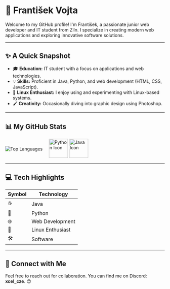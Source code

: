 # 👋 František Vojta

Welcome to my GitHub profile! I'm František, a passionate junior web developer and IT student from Zlín. I specialize in creating modern web applications and exploring innovative software solutions.

---

## ✨ A Quick Snapshot

- 🎓 **Education:** IT student with a focus on applications and web technologies.
- 💡 **Skills:** Proficient in Java, Python, and web development (HTML, CSS, JavaScript).
- 🐧 **Linux Enthusiast:** I enjoy using and experimenting with Linux-based systems.
- 🖌️ **Creativity:** Occasionally diving into graphic design using Photoshop.

---

## 📊 My GitHub Stats

<div style="display: flex; align-items: center; gap: 20px;">
  <img src="https://github-readme-stats.vercel.app/api/top-langs/?username=frantisek-vojta&langs_count=4&layout=compact&theme=dark&exclude_repo=starbucks-vojta,animacce-JS" alt="Top Languages" />
  <div>
    <img src="https://techstack-generator.vercel.app/python-icon.svg" alt="Python Icon" width="60" height="60">
    <img src="https://techstack-generator.vercel.app/java-icon.svg" alt="Java Icon" width="60" height="60">
  </div>
</div>

---

## 💻 Tech Highlights

| Symbol | Technology       |
|--------|------------------|
| ☕     | Java             |
| 🐍     | Python           |
| 🌐     | Web Development  |
| 🐧     | Linux Enthusiast |
| 🛠️     | Software         |

---

## 🤝 Connect with Me

Feel free to reach out for collaboration. You can find me on Discord: **xcel_cze**. 😊
